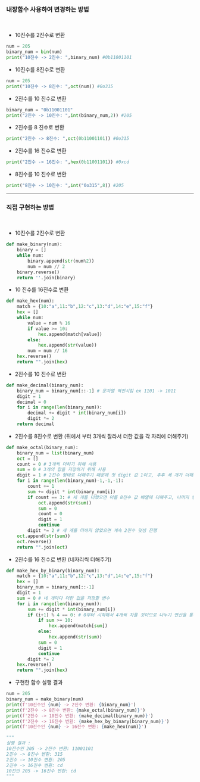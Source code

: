 ###  내장함수 사용하여 변경하는 방법
<br>

- 10진수를 2진수로 변환
```python
num = 205
binary_num = bin(num)
print("10진수 -> 2진수: ",binary_num) #0b11001101
```

- 10진수를 8진수로 변환
```python
num = 205
print("10진수 -> 8진수: ",oct(num)) #0o315
```

- 2진수를 10 진수로 변환
```python
binary_num = "0b11001101"
print("2진수 -> 10진수: ",int(binary_num,2)) #205
```

- 2진수를 8 진수로 변환 
```python
print("2진수 -> 8진수: ",oct(0b11001101)) #0o315
```

- 2진수를 16 진수로 변환 
```python
print("2진수 -> 16진수: ",hex(0b11001101)) #0xcd
```

- 8진수를 10 진수로 변환 
```python
print("8진수 -> 10진수: ",int("0o315",8)) #205
```
---
###  직접 구현하는 방법
<br>

- 10진수를 2진수로 변환
```python
def make_binary(num):
    binary = []
    while num:
        binary.append(str(num%2))
        num = num // 2
    binary.reverse()
    return ''.join(binary)
```
- 10 진수를 16진수로 변환
```python
def make_hex(num):
    match = {10:"a",11:"b",12:"c",13:"d",14:"e",15:"f"}
    hex = []
    while num:
        value = num % 16
        if value >= 10:
            hex.append(match[value])
        else:
            hex.append(str(value))
        num = num // 16
    hex.reverse()
    return "".join(hex)
```

-  2진수를 10 진수로 변환
```python
def make_decimal(binary_num):
    binary_num = binary_num[::-1] # 문자열 역전시킴 ex 1101 -> 1011
    digit = 1
    decimal = 0
    for i in range(len(binary_num)):
        decimal += digit * int(binary_num[i])
        digit *= 2
    return decimal
```

- 2진수를 8진수로 변환 (뒤에서 부터 3개씩 잘라서 더한 값을 각 자리에 더해주기)

```python
def make_octal(binary_num):
    binary_num = list(binary_num)
    oct = []
    count = 0 # 3개씩 더하기 위해 사용
    sum = 0 # 3개의 합을 저장하기 위해 사용
    digit = 1 # 2진수 형태로 더해주기 때문에 첫 digit 값 1이고, 추후 세 개가 더해지면 다시 digit 1로 초기화 진행
    for i in range(len(binary_num)-1,-1,-1):
        count += 1
        sum += digit * int(binary_num[i])
        if count == 3: # 세 개를 더했으면 이를 8진수 값 배열에 더해주고, 나머지 변수 초기화 진행.
            oct.append(str(sum))
            sum = 0
            count = 0
            digit = 1
            continue
        digit *= 2 # 세 개를 더하지 않았으면 계속 2진수 덧셈 진행
    oct.append(str(sum))
    oct.reverse()
    return "".join(oct)
```

- 2진수를 16 진수로 변환 (네자리씩 더해주기)
```python
def make_hex_by_binary(binary_num): 
    match = {10:"a",11:"b",12:"c",13:"d",14:"e",15:"f"}
    hex = []
    binary_num = binary_num[::-1]
    digit = 1
    sum = 0 # 네 개마다 더한 값을 저장할 변수
    for i in range(len(binary_num)):
        sum += digit * int(binary_num[i])
        if (i+1) % 4 == 0: # 0부터 시작해서 4개씩 자를 것이므로 나누기 연산을 통해 확인
            if sum >= 10:
                hex.append(match[sum])
            else:
                hex.append(str(sum))
            sum = 0
            digit = 1
            continue
        digit *= 2
    hex.reverse()
    return "".join(hex)
```

- 구현한 함수 실행 결과
```python
num = 205
binary_num = make_binary(num)
print(f'10진수인 {num} -> 2진수 변환: {binary_num}')
print(f'2진수 -> 8진수 변환: {make_octal(binary_num)}')
print(f'2진수 -> 10진수 변환: {make_decimal(binary_num)}')
print(f'2진수 -> 16진수 변환: {make_hex_by_binary(binary_num)}')
print(f'10진수인 {num} -> 16진수 변환: {make_hex(num)}')

"""
실행 결과 : 
10진수인 205 -> 2진수 변환: 11001101
2진수 -> 8진수 변환: 315
2진수 -> 10진수 변환: 205
2진수 -> 16진수 변환: cd
10진인 205 -> 16진수 변환: cd
"""

```